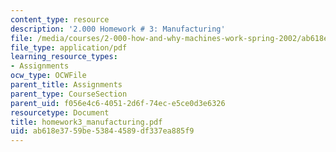 ```yaml
---
content_type: resource
description: '2.000 Homework # 3: Manufacturing'
file: /media/courses/2-000-how-and-why-machines-work-spring-2002/ab618e3759be53844589df337ea885f9_homework3_manufacturing.pdf
file_type: application/pdf
learning_resource_types:
- Assignments
ocw_type: OCWFile
parent_title: Assignments
parent_type: CourseSection
parent_uid: f056e4c6-4051-2d6f-74ec-e5ce0d3e6326
resourcetype: Document
title: homework3_manufacturing.pdf
uid: ab618e37-59be-5384-4589-df337ea885f9
---
```

